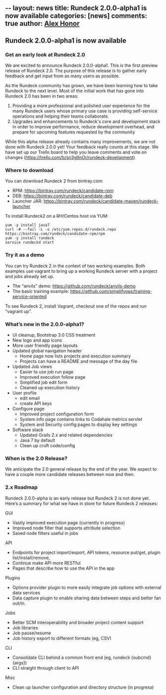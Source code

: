 --
layout: news
title: Rundeck 2.0.0-alpha1 is now available
categories: [news]
comments: true
author: <a href="http://about.me/alexhonor">Alex Honor</a>
---

## Rundeck 2.0.0-alpha1 is now available

### Get an early look at Rundeck 2.0 

We are excited to announce Rundeck 2.0.0-alpha1. This is the first preview release of Rundeck 2.0. The purpose of this release is to gather early feedback and get input from as many users as possible.

As the Rundeck community has grown, we have been learning how to take Rundeck to the next level.  Most of the initial work that has gone into Rundeck 2.0 has been in two areas:
1. Providing a more professional and polished user experience for the many Rundeck users whose primary use case is providing self-service operations and helping their teams collaborate.
2. Upgrades and enhancements to Rundeck's core and development stack in order to improve performance, reduce development overhead, and prepare for upcoming features requested by the community

While this alpha release already contains many improvements, we are not done with Rundeck 2.0.0 yet! Your feedback really counts at this stage. We have set up our Trello board to help you leave comments and vote on changes (https://trello.com/b/sn3g9nOr/rundeck-development).

### Where to download
You can download Rundeck 2 from bintray.com:

* RPM: https://bintray.com/rundeck/candidate-rpm
* DEB: https://bintray.com/rundeck/candidate-deb
* Launcher JAR: https://bintray.com/rundeck/candidate-maven/rundeck-launcher

To install Rundeck2 on a RH/Centos host via YUM:
```
yum -y install java7
curl -# --fail -L -o /etc/yum.repos.d/rundeck.repo https://bintray.com/rundeck/candidate-rpm/rpm
yum -y install rundeck
service rundeckd start
```

### Try it as a demo
You can try Rundeck 2 in the context of two working examples. Both examples use vagrant to bring up a working Rundeck server with a project and jobs already set up. 

* The “anvils” demo: https://github.com/rundeck/anvils-demo
* The basic training example: https://github.com/simplifyops/training-service-oriented

To see Rundeck 2, install Vagrant, checkout one of the repos and run “vagrant up”.

### What’s new in the 2.0.0-alpha1?

* UI cleanup, Bootstrap 3.0 CSS treatment
* New logo and app icons
* More user friendly page layouts 
* Updated global navigation header
  - Home page now lists projects and execution summary
  - Projects can have a README and message of the day file
* Updated Job views
   - Easier to use job run page
   - Improved execution follow page
   - Simplified job edit form
   - Cleaned up execution history
* User profile
   - edit email 
   - create API keys 
* Configure page
   - Improved project configuration form
   - System info page contains links to Codahale metrics servlet
   - System and Security config pages to display key settings
* Software stack
   - Updated Grails 2.x and related dependencies
   - Java 7 by default
   - Clean up cruft code/config

### When is the 2.0 Release?

We anticipate the 2.0 general release by the end of the year. We expect to have a couple more candidate releases between now and then. 

### 2.x Roadmap

Rundeck 2.0.0-alpha is an early release but Rundeck 2 is not done yet. Here’s a summary for what we have in store for future Rundeck 2 releases:

GUI
* Vastly improved execution page (currently in progress)
* Improved node filter that supports attribute selection
* Saved node filters useful in jobs

API

* Endpoints for project import/export, API tokens, resource put/get, plugin list/install/remove, 
* Continue make API more RESTful
* Pages that describe how to use the API in the app

Plugins

* Options provider plugin to more easily integrate job options with external data services
* Data capture plugin to enable sharing data between steps and better fan out/in.

Jobs

* Better SCM interoperability and broader project content support
* Job libraries
* Job pause/resume
* Job history export to different formats (eg, CSV)

CLI

* Consolidate CLI behind a common front end (eg, rundeck {subcmd} {args})
* CLI straight through client to API

Misc

* Clean up launcher configuration and directory structure (in progress)
